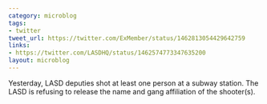 ```yaml
---
category: microblog
tags:
- twitter
tweet_url: https://twitter.com/ExMember/status/1462813054429642759
links:
- https://twitter.com/LASDHQ/status/1462574773347635200
layout: microblog
---
```

Yesterday, LASD deputies shot at least one person at a subway station. The LASD is refusing to release the name and gang affiliation of the shooter(s).
